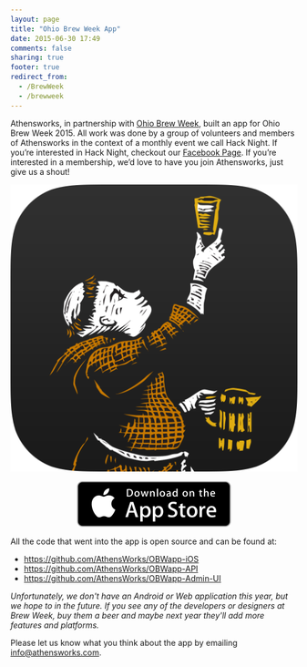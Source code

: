 ```yaml
---
layout: page
title: "Ohio Brew Week App"
date: 2015-06-30 17:49
comments: false
sharing: true
footer: true
redirect_from:
  - /BrewWeek
  - /brewweek
---
```


Athensworks, in partnership with [Ohio Brew Week](http://OhioBrewWeek.com), built an app for Ohio Brew Week 2015. All work was done by a group of volunteers and members of Athensworks in the context of a monthly event we call Hack Night. If you’re interested in Hack Night, checkout our [Facebook Page](https://www.facebook.com/Athensworks). If you’re interested in a membership, we’d love to have you join Athensworks, just give us a shout!

<center>
  <p>
    <a href="https://itunes.apple.com/us/app/id1014314995">
      <img src="/assets/brewweek_app_logo.png" id="brew-week-logo" alt="Brew Week App Logo" />
    </a>
  </p>

  <p>
    <a href="https://itunes.apple.com/us/app/id1014314995">
      <img src="/assets/app_store.svg" alt="Download on the AppStore" />
    </a>
  </p>
</center>

All the code that went into the app is open source and can be found at:

* <https://github.com/AthensWorks/OBWapp-iOS>
* <https://github.com/AthensWorks/OBWapp-API>
* <https://github.com/AthensWorks/OBWapp-Admin-UI>

*Unfortunately, we don't have an Android or Web application this year, but we hope to in the future. If you see any of the developers or designers at Brew Week, buy them a beer and maybe next year they'll add more features and platforms.*

Please let us know what you think about the app by emailing [info@athensworks.com](mailto:info@athensworks.com).